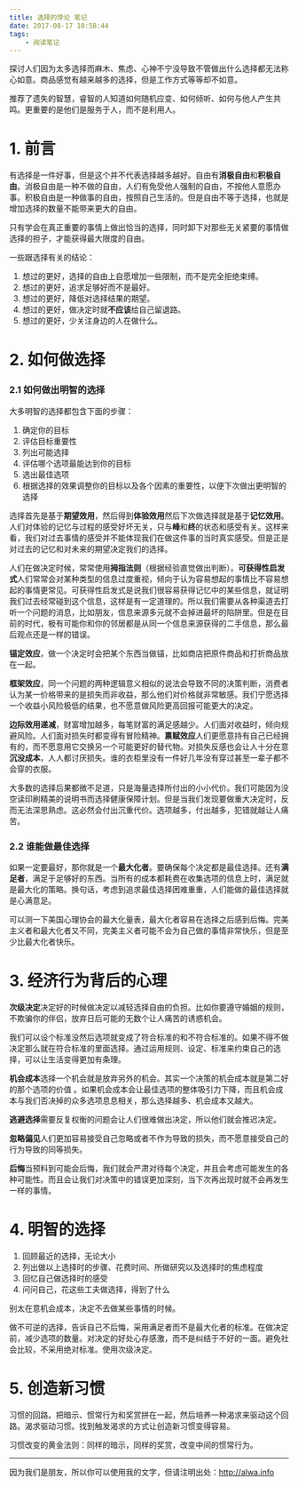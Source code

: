 ```yaml
---
title: 选择的悖论 笔记
date: 2017-08-17 10:58:44
tags:
    - 阅读笔记
---
```


探讨人们因为太多选择而麻木、焦虑、心神不宁没导致不管做出什么选择都无法称心如意。商品感觉有越来越多的选择，但是工作方式等等却不如意。

推荐了遗失的智慧，睿智的人知道如何随机应变、如何倾听、如何与他人产生共鸣。更重要的是他们是服务于人，而不是利用人。

<!-- more -->

# 1. 前言
有选择是一件好事，但是这个并不代表选择越多越好。自由有**消极自由**和**积极自由**。消极自由是一种不做的自由，人们有免受他人强制的自由，不按他人意愿办事。积极自由是一种做事的自由，按照自己生活的。但是自由不等于选择，也就是增加选择的数量不能带来更大的自由。

只有学会在真正重要的事情上做出恰当的选择，同时卸下对那些无关紧要的事情做选择的担子，才能获得最大限度的自由。

一些跟选择有关的结论：
1. 想过的更好，选择的自由上自愿增加一些限制，而不是完全拒绝束缚。
2. 想过的更好，追求足够好而不是最好。
3. 想过的更好，降低对选择结果的期望。
4. 想过的更好，做决定时就**不应该**给自己留退路。
5. 想过的更好，少关注身边的人在做什么。

# 2. 如何做选择
### 2.1 如何做出明智的选择
大多明智的选择都包含下面的步骤：
1. 确定你的目标
2. 评估目标重要性
3. 列出可能选择
4. 评估哪个选项最能达到你的目标
5. 选出最佳选项
6. 根据选择的效果调整你的目标以及各个因素的重要性，以便下次做出更明智的选择

选择首先是基于**期望效用**，然后得到**体验效用**然后下次做选择就是基于**记忆效用**。人们对体验的记忆与过程的感受好坏无关，只与**峰**和**终**的状态和感受有关。这样来看，我们对过去事情的感受并不能体现我们在做这件事的当时真实感受。但是正是对过去的记忆和对未来的期望决定我们的选择。

人们在做决定时候，常常使用**拇指法则**（根据经验直觉做出判断）。**可获得性启发式**人们常常会对某种类型的信息过度重视，倾向于认为容易想起的事情比不容易想起的事情更常见。可获得性启发式是说我们很容易获得记忆中的某些信息，就证明我们过去经常碰到这个信息，这样是有一定道理的。所以我们需要从各种渠道去打听一个问题的消息，比如朋友，信息来源多元就不会掉进最坏的陷阱里。但是在目前的时代，极有可能你和你的邻居都是从同一个信息来源获得的二手信息，那么最后观点还是一样的错误。

**锚定效应**，做一个决定时会把某个东西当做锚，比如商店把原件商品和打折商品放在一起。

**框架效应**，同一个问题的两种逻辑意义相似的说法会导致不同的决策判断，消费者认为某一价格带来的是损失而非收益，那么他们对价格就非常敏感。我们宁愿选择一个收益小风险极低的结果，也不愿意做风险更高回报可能更大的决定。

**边际效用递减**，财富增加越多，每笔财富的满足感越少。人们面对收益时，倾向规避风险。人们面对损失时都变得有冒险精神。**禀赋效应**人们更愿意持有自己已经拥有的，而不愿意用它交换另一个可能更好的替代物。对损失反感也会让人十分在意**沉没成本**，人人都讨厌损失。谁的衣柜里没有一件好几年没有穿过甚至一辈子都不会穿的衣服。

大多数的选择后果都微不足道，只是海量选择所付出的小小代价。我们可能因为没空读印刷精美的说明书而选择健康保障计划。但是当我们发现要做重大决定时，反而无法深思熟虑。这必然会付出沉重代价。选项越多，付出越多，犯错就越让人痛苦。

### 2.2 谁能做最佳选择
如果一定要最好，那你就是一个**最大化者**。要确保每个决定都是最佳选择。还有**满足者**，满足于足够好的东西。当所有的成本都耗费在收集选项的信息上时，满足就是最大化的策略。换句话，考虑到追求最佳选择困难重重，人们能做的最佳选择就是心满意足。

可以测一下美国心理协会的最大化量表，最大化者容易在选择之后感到后悔。完美主义者和最大化者又不同，完美主义者可能不会为自己做的事情非常快乐，但是至少比最大化者快乐。

# 3.  经济行为背后的心理
**次级决定**决定好的时候做决定以减轻选择自由的负担。比如你要遵守婚姻的规则，不欺骗你的伴侣，放弃日后可能的无数个让人痛苦的诱惑机会。

我们可以设个标准没然后选项就变成了符合标准的和不符合标准的。如果不得不做决定那么就在符合标准的里面选择。通过运用规则、设定、标准来约束自己的选择，可以让生活变得更加有条理。

**机会成本**选择一个机会就是放弃另外的机会。其实一个决策的机会成本就是第二好的那个选项的价值 。如果机会成本会让最佳选项的整体吸引力下降，而且机会成本与我们否决掉的众多选项息息相关，那么选择越多、机会成本又越大。

**逃避选择**需要反复权衡的问题会让人们很难做出决定，所以他们就会推迟决定。

**忽略偏见**人们更加容易接受自己忽略或者不作为导致的损失，而不愿意接受自己的行为导致的同等损失。

**后悔**当预料到可能会后悔，我们就会严肃对待每个决定，并且会考虑可能发生的各种可能性。而且会让我们对决策中的错误更加深刻，当下次再出现时就不会再发生一样的事情。

# 4. 明智的选择
1. 回顾最近的选择，无论大小
2. 列出做以上选择时的步骤、花费时间、所做研究以及选择时的焦虑程度
3. 回忆自己做选择时的感受
4. 问问自己，花这些工夫做选择，得到了什么

别太在意机会成本，决定不去做某些事情的时候。

做不可逆的选择，告诉自己不后悔，采用满足者而不是最大化者的标准。在做决定前，减少选项的数量。对决定的好处心存感激，而不是纠结于不好的一面。避免社会比较，不采用绝对标准。使用次级决定。

# 5.  创造新习惯
习惯的回路。把暗示、惯常行为和奖赏拼在一起，然后培养一种渴求来驱动这个回路。渴求驱动习惯。找到触发渴求的方式让创造新习惯变得容易。

习惯改变的黄金法则：同样的暗示，同样的奖赏，改变中间的惯常行为。


----

因为我们是朋友，所以你可以使用我的文字，但请注明出处：http://alwa.info
